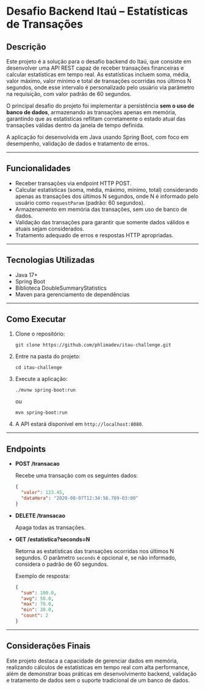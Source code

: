 # Desafio Backend Itaú – Estatísticas de Transações

## Descrição

Este projeto é a solução para o desafio backend do Itaú, que consiste em desenvolver uma API REST capaz de receber transações financeiras e calcular estatísticas em tempo real. As estatísticas incluem soma, média, valor máximo, valor mínimo e total de transações ocorridas nos últimos N segundos, onde esse intervalo é personalizado pelo usuário via parâmetro na requisição, com valor padrão de 60 segundos.

O principal desafio do projeto foi implementar a persistência **sem o uso de banco de dados**, armazenando as transações apenas em memória, garantindo que as estatísticas reflitam corretamente o estado atual das transações válidas dentro da janela de tempo definida.

A aplicação foi desenvolvida em Java usando Spring Boot, com foco em desempenho, validação de dados e tratamento de erros.

---

## Funcionalidades

- Receber transações via endpoint HTTP POST.
- Calcular estatísticas (soma, média, máximo, mínimo, total) considerando apenas as transações dos últimos N segundos, onde N é informado pelo usuário como `requestParam` (padrão: 60 segundos).
- Armazenamento em memória das transações, sem uso de banco de dados.
- Validação das transações para garantir que somente dados válidos e atuais sejam considerados.
- Tratamento adequado de erros e respostas HTTP apropriadas.

---

## Tecnologias Utilizadas

- Java 17+
- Spring Boot
- Biblioteca DoubleSummaryStatistics
- Maven para gerenciamento de dependências

---

## Como Executar

1. Clone o repositório:
   ```
   git clone https://github.com/phlimadev/itau-challenge.git
   ```

2. Entre na pasta do projeto:
   ```
   cd itau-challenge
   ```

3. Execute a aplicação:
   ```
   ./mvnw spring-boot:run
   ```
   ou
   ```
   mvn spring-boot:run
   ```

4. A API estará disponível em `http://localhost:8080`.

---

## Endpoints

- **POST /transacao**

  Recebe uma transação com os seguintes dados:
  ```json
  {
    "valor": 123.45,
    "dataHora": "2020-08-07T12:34:56.789-03:00"
  }
  ```
  
- **DELETE /transacao**

  Apaga todas as transações.

- **GET /estatistica?seconds=N**

  Retorna as estatísticas das transações ocorridas nos últimos N segundos. O parâmetro `seconds` é opcional e, se não informado, considera o padrão de 60 segundos.

  Exemplo de resposta:
  ```json
  {
    "sum": 100.0,
    "avg": 50.0,
    "max": 70.0,
    "min": 30.0,
    "count": 2
  }
  ```

---

## Considerações Finais

Este projeto destaca a capacidade de gerenciar dados em memória, realizando cálculos de estatísticas em tempo real com alta performance, além de demonstrar boas práticas em desenvolvimento backend, validação e tratamento de dados sem o suporte tradicional de um banco de dados.
